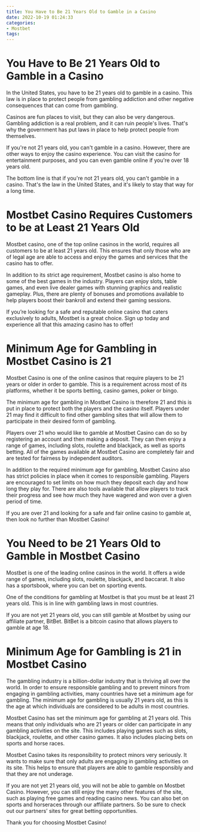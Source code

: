 ```yaml
---
title: You Have to Be 21 Years Old to Gamble in a Casino
date: 2022-10-19 01:24:33
categories:
- Mostbet
tags:
---
```



#  You Have to Be 21 Years Old to Gamble in a Casino

In the United States, you have to be 21 years old to gamble in a casino. This law is in place to protect people from gambling addiction and other negative consequences that can come from gambling.

Casinos are fun places to visit, but they can also be very dangerous. Gambling addiction is a real problem, and it can ruin people's lives. That's why the government has put laws in place to help protect people from themselves.

If you're not 21 years old, you can't gamble in a casino. However, there are other ways to enjoy the casino experience. You can visit the casino for entertainment purposes, and you can even gamble online if you're over 18 years old.

The bottom line is that if you're not 21 years old, you can't gamble in a casino. That's the law in the United States, and it's likely to stay that way for a long time.

#  Mostbet Casino Requires Customers to be at Least 21 Years Old

Mostbet casino, one of the top online casinos in the world, requires all customers to be at least 21 years old. This ensures that only those who are of legal age are able to access and enjoy the games and services that the casino has to offer.

In addition to its strict age requirement, Mostbet casino is also home to some of the best games in the industry. Players can enjoy slots, table games, and even live dealer games with stunning graphics and realistic gameplay. Plus, there are plenty of bonuses and promotions available to help players boost their bankroll and extend their gaming sessions.

If you’re looking for a safe and reputable online casino that caters exclusively to adults, Mostbet is a great choice. Sign up today and experience all that this amazing casino has to offer!

#  Minimum Age for Gambling in Mostbet Casino is 21
Mostbet Casino is one of the online casinos that require players to be 21 years or older in order to gamble. This is a requirement across most of its platforms, whether it be sports betting, casino games, poker or bingo. 

The minimum age for gambling in Mostbet Casino is therefore 21 and this is put in place to protect both the players and the casino itself. Players under 21 may find it difficult to find other gambling sites that will allow them to participate in their desired form of gambling. 

Players over 21 who would like to gamble at Mostbet Casino can do so by registering an account and then making a deposit. They can then enjoy a range of games, including slots, roulette and blackjack, as well as sports betting. All of the games available at Mostbet Casino are completely fair and are tested for fairness by independent auditors. 

In addition to the required minimum age for gambling, Mostbet Casino also has strict policies in place when it comes to responsible gambling. Players are encouraged to set limits on how much they deposit each day and how long they play for. There are also tools available that allow players to track their progress and see how much they have wagered and won over a given period of time. 

If you are over 21 and looking for a safe and fair online casino to gamble at, then look no further than Mostbet Casino!

#  You Need to be 21 Years Old to Gamble in Mostbet Casino

Mostbet is one of the leading online casinos in the world. It offers a wide range of games, including slots, roulette, blackjack, and baccarat. It also has a sportsbook, where you can bet on sporting events.

One of the conditions for gambling at Mostbet is that you must be at least 21 years old. This is in line with gambling laws in most countries.

If you are not yet 21 years old, you can still gamble at Mostbet by using our affiliate partner, BitBet. BitBet is a bitcoin casino that allows players to gamble at age 18.

#  Minimum Age for Gambling is 21 in Mostbet Casino

The gambling industry is a billion-dollar industry that is thriving all over the world. In order to ensure responsible gambling and to prevent minors from engaging in gambling activities, many countries have set a minimum age for gambling. The minimum age for gambling is usually 21 years old, as this is the age at which individuals are considered to be adults in most countries.

Mostbet Casino has set the minimum age for gambling at 21 years old. This means that only individuals who are 21 years or older can participate in any gambling activities on the site. This includes playing games such as slots, blackjack, roulette, and other casino games. It also includes placing bets on sports and horse races.

Mostbet Casino takes its responsibility to protect minors very seriously. It wants to make sure that only adults are engaging in gambling activities on its site. This helps to ensure that players are able to gamble responsibly and that they are not underage.

If you are not yet 21 years old, you will not be able to gamble on Mostbet Casino. However, you can still enjoy the many other features of the site, such as playing free games and reading casino news. You can also bet on sports and horseraces through our affiliate partners. So be sure to check out our partners’ sites for great betting opportunities.

Thank you for choosing Mostbet Casino!